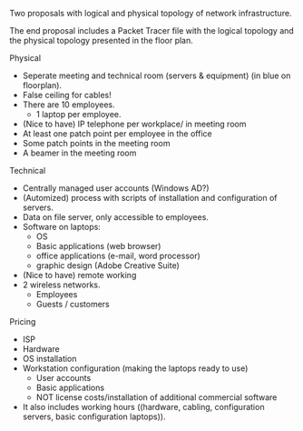 Two proposals with logical and physical topology of network infrastructure.

The end proposal includes a Packet Tracer file with the logical topology and the physical topology presented in the floor plan. 

Physical
- Seperate meeting and technical room (servers & equipment) (in blue on floorplan). 
- False ceiling for cables!
- There are 10 employees. 
	- 1 laptop per employee.
- (Nice to have) IP telephone per workplace/ in meeting room
- At least one patch point per employee in the office
- Some patch points in the meeting room
- A beamer in the meeting room


Technical

- Centrally managed user accounts (Windows AD?)
- (Automized) process with scripts of installation and configuration of servers.
- Data on file server, only accessible to employees.
- Software on laptops:
	- OS
	- Basic applications (web browser)
	- office applications (e-mail, word processor)
	- graphic design (Adobe Creative Suite)
- (Nice to have) remote working
- 2 wireless networks. 
	- Employees
	- Guests / customers

Pricing
- ISP 
- Hardware
- OS installation
- Workstation configuration (making the laptops ready to use)
	- User accounts
	- Basic applications
	- NOT license costs/installation of additional commercial software
- It also includes working hours ((hardware, cabling, configuration servers, basic configuration laptops)).
